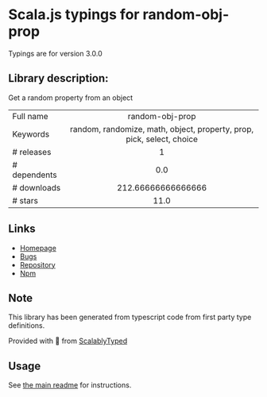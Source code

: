 
# Scala.js typings for random-obj-prop

Typings are for version 3.0.0

## Library description:
Get a random property from an object

|                    |                 |
| ------------------ | :-------------: |
| Full name          | random-obj-prop |
| Keywords           | random, randomize, math, object, property, prop, pick, select, choice |
| # releases         | 1 |
| # dependents       | 0.0 |
| # downloads        | 212.66666666666666 |
| # stars            | 11.0 |

## Links
- [Homepage](https://github.com/sindresorhus/random-obj-prop#readme)
- [Bugs](https://github.com/sindresorhus/random-obj-prop/issues)
- [Repository](https://github.com/sindresorhus/random-obj-prop)
- [Npm](https://www.npmjs.com/package/random-obj-prop)
    


## Note
This library has been generated from typescript code from first party type definitions.

Provided with :purple_heart: from [ScalablyTyped](https://github.com/oyvindberg/ScalablyTyped)

## Usage
See [the main readme](../../readme.md) for instructions.


